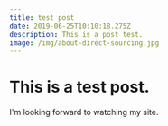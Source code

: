 ```yaml
---
title: test post
date: 2019-06-25T10:10:18.275Z
description: This is a post test.
image: /img/about-direct-sourcing.jpg
---
```

# This is a test post.

I'm looking forward to watching my site.
